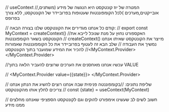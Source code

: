 // useContext
//המטרה של יוז קונטקסט היא הנגשה של מידע (משתנים, אובייקטים,מערכים )לכל הקומפוננטות שעטופות בפרוביידר של הקונטקסט, ללא צורך בפרופס

// קודם כל אנחנו מגדירים את הקונטקסט שלנו בצורה הבאה:
// export const MyContext = createContext()
//האקספורט נחוץ על מנת שנוכל לייבא את הקונטקסט בשאר הקומפוננטות
// createContext() מייצר את הקונטקסט שאיתו אנחנו נמשיך את העבודה
// שלב הבא זה לעטוף בפרוביידר את כל הקומפוננטות שאמורות להכיר את המידע שמועבר בתוך הקונטקסט
//<MyContext.Provider> <somecomponent> </MyContext.Provider>

//עכשיו אנחנו מאחסנים את הערכים שרוצים להעביר הלאה בתוך VALUE

// <MyContext.Provider value={{state}}> <somecomponent> </MyContext.Provider>

// שליפת נתונים:
//בקומפוננטה פנימית שבה אנחנו רוצים להשיג את הנתון אנחנו צריכים לחלץ אותו מהקונטקסט
// const {state} = useContext(MyContext)

// חשוב לשים לב שעשינו אימפורט להוקים וגם לקונטקסט הספציפי שאנחנו מחלצים ממנו מידע